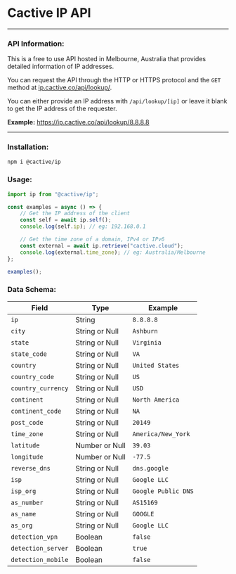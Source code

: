 # Cactive IP API

---

### API Information:

This is a free to use API hosted in Melbourne, Australia that provides detailed information of IP addresses.

You can request the API through the HTTP or HTTPS protocol and the `GET` method at [ip.cactive.co/api/lookup/](https://ip.cactive.co/api/lookup/).

You can either provide an IP address with `/api/lookup/[ip]` or leave it blank to get the IP address of the requester.

**Example:** https://ip.cactive.co/api/lookup/8.8.8.8

---

### Installation:

```bash
npm i @cactive/ip
```

### Usage:

```ts
import ip from "@cactive/ip";

const examples = async () => {
    // Get the IP address of the client
    const self = await ip.self();
    console.log(self.ip); // eg: 192.168.0.1

    // Get the time zone of a domain, IPv4 or IPv6
    const external = await ip.retrieve("cactive.cloud");
    console.log(external.time_zone); // eg: Australia/Melbourne
};

examples();
```

### Data Schema:

| Field              | Type           | Example             |
|--------------------|----------------|---------------------|
| `ip`               | String         | `8.8.8.8`           |
| `city`             | String or Null | `Ashburn`           |
| `state`            | String or Null | `Virginia`          |
| `state_code`       | String or Null | `VA`                |
| `country`          | String or Null | `United States`     |
| `country_code`     | String or Null | `US`                |
| `country_currency` | String or Null | `USD`               |
| `continent`        | String or Null | `North America`     |
| `continent_code`   | String or Null | `NA`                |
| `post_code`        | String or Null | `20149`             |
| `time_zone`        | String or Null | `America/New_York`  |
| `latitude`         | Number or Null | `39.03`             |
| `longitude`        | Number or Null | `-77.5`             |
| `reverse_dns`      | String or Null | `dns.google`        |
| `isp`              | String or Null | `Google LLC`        |
| `isp_org`          | String or Null | `Google Public DNS` |
| `as_number`        | String or Null | `AS15169`           |
| `as_name`          | String or Null | `GOOGLE`            |
| `as_org`           | String or Null | `Google LLC`        |
| `detection_vpn`    | Boolean        | `false`             |
| `detection_server` | Boolean        | `true`              |
| `detection_mobile` | Boolean        | `false`             |